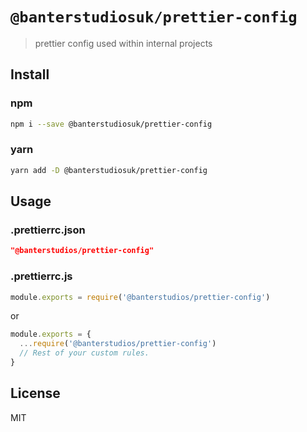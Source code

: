 # `@banterstudiosuk/prettier-config`

> prettier config used within internal projects

## Install

### npm

```bash
npm i --save @banterstudiosuk/prettier-config
```

### yarn
```bash
yarn add -D @banterstudiosuk/prettier-config
```

## Usage

### .prettierrc.json
```json
"@banterstudios/prettier-config"
```

### .prettierrc.js
```js
module.exports = require('@banterstudios/prettier-config')
```
or
```js
module.exports = {
  ...require('@banterstudios/prettier-config')
  // Rest of your custom rules.
}
```

## License

MIT